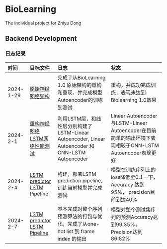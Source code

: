# BioLearning
The individual project for Zhiyu Dong

## Backend Development
### 日志记录
| 时间        | 目标文件                                                                          | 日志                                                                                  | 状态                                                                                  |
|:----------|:------------------------------------------------------------------------------|:------------------------------------------------------------------------------------|:------------------------------------------------------------------------------------|
| 2024-1-29 | [原始神经网络架构](src/model/network_init.py)                                         | 完成了从BioLearning 1.0 原始架构的重构和重现，并完成模型Autoencoder的训练到测试                               | 重构，并成功完成训练，表现未达到Biolearning 1.0效果                                                   |
| 2024-2-1  | [重构神经网络](src/model/LSTM.py)<br/>[LSTM网络性能测试](src/model/LSTM_test.ipynb)       | 利用LSTM层，和线性层分别构建了LSTM-Linear Autoencoder, Linear Autoencoder 和 CNN-LSTM Autoencoder | Linear Autoencoder 与LSTM-Linear Autoencoder在目前简单的输出环境下表现相较于CNN-LSTM Autoencoder表现更好 |
| 2024-2-4  | [LSTM predictor](src/model/LSTM.py)<br/>[LSTM Pipeline](src/model/predict.py) | 构建，部署LSTM prediction pipeline, 训练当前模型并完成测试                                          | 模型在训练序列上的loss降低至0.1一下，Accuracy 达到95%， precision目前到达40%                              |
| 2024-2-7  | [LSTM predictor](src/model/LSTM.py)<br/>[LSTM Pipeline](src/model/predict.py) | 基本完成对整个序列预测算法的打包与优化，完成了从one-hot list 到 frame index 的输出                              | 模型对整个测试集序列的预测Accuracy达到99.35%，Precision达到86.82%                                     |
